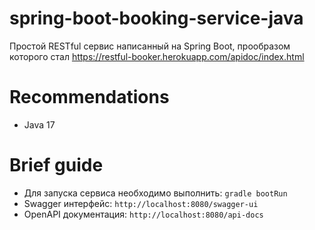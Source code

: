 # spring-boot-booking-service-java

Простой RESTful сервис написанный на Spring Boot, прообразом которого стал https://restful-booker.herokuapp.com/apidoc/index.html

# Recommendations
- Java 17

# Brief guide
- Для запуска сервиса необходимо выполнить: `gradle bootRun`
- Swagger интерфейс: `http://localhost:8080/swagger-ui`
- OpenAPI документация: `http://localhost:8080/api-docs`
